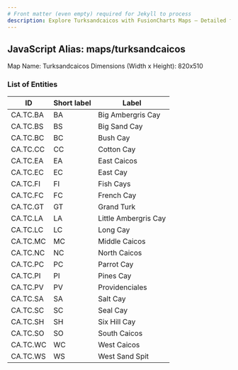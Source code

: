 ```yaml
---
# Front matter (even empty) required for Jekyll to process
description: Explore Turksandcaicos with FusionCharts Maps – Detailed features for seamless integration. Try now & enhance your data visualization today! 
---
```


## JavaScript Alias: maps/turksandcaicos

Map Name: Turksandcaicos
Dimensions (Width x Height): 820x510





### List of Entities

ID | Short label | Label
---|---|---|
CA.TC.BA|BA|Big Ambergris Cay
CA.TC.BS|BS|Big Sand Cay
CA.TC.BC|BC|Bush Cay
CA.TC.CC|CC|Cotton Cay
CA.TC.EA|EA|East Caicos
CA.TC.EC|EC|East Cay
CA.TC.FI|FI|Fish Cays
CA.TC.FC|FC|French Cay
CA.TC.GT|GT|Grand Turk
CA.TC.LA|LA|Little Ambergris Cay
CA.TC.LC|LC|Long Cay
CA.TC.MC|MC|Middle Caicos
CA.TC.NC|NC|North Caicos
CA.TC.PC|PC|Parrot Cay
CA.TC.PI|PI|Pines Cay
CA.TC.PV|PV|Providenciales
CA.TC.SA|SA|Salt Cay
CA.TC.SC|SC|Seal Cay
CA.TC.SH|SH|Six Hill Cay
CA.TC.SO|SO|South Caicos
CA.TC.WC|WC|West Caicos
CA.TC.WS|WS|West Sand Spit

